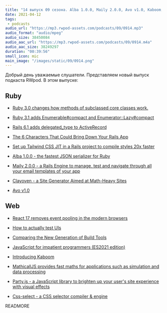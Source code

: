 ```yaml
---
title: "14 выпуск 09 сезона. Alba 1.0.0, Maily 2.0.0, Avo v1.0, Kaboom, Clayoven, MathicallJS, Party.js, Css-select и прочее"
date: 2021-04-12
tags:
 - podcasts
audio_url: "https://mp3.rwpod-assets.com/podcasts/09/0914.mp3"
audio_format: "audio/mpeg"
audio_size: 38450084
audio_aac_url: "https://mp3.rwpod-assets.com/podcasts/09/0914.m4a"
audio_aac_size: 38249297
duration: "00:39:56"
small_icon: mic
main_image: "/images/static/09/0914.png"
---
```


Добрый день уважаемые слушатели. Представляем новый выпуск подкаста RWpod. В этом выпуске:

## Ruby

 - [Ruby 3.0 changes how methods of subclassed core classes work.](https://medium.com/@nashby_/ruby-3-0-changes-how-methods-of-subclassed-core-classes-work-5e0536d54503)
 - [Ruby 3.1 adds Enumerable#compact and Enumerator::Lazy#compact](https://bigbinary.com/blog/ruby-3-1-adds-enumerable-compact)
 - [Rails 6.1 adds delegated_type to ActiveRecord](https://bigbinary.com/blog/rails-6-1-adds-delegated-type-to-active-record)
 - [The 6 Characters That Could Bring Down Your Rails App](https://www.moncefbelyamani.com/the-6-characters-that-could-bring-down-your-rails-app/)
 - [Set up Tailwind CSS JIT in a Rails project to compile styles 20x faster](https://evilmartians.com/chronicles/set-up-tailwind-css-jit-in-a-rails-project-to-compile-styles-20x-faster)


 - [Alba 1.0.0 - the fastest JSON serializer for Ruby](https://okuramasafumi.github.io/alba/)
 - [Maily 2.0.0 - a Rails Engine to manage, test and navigate through all your email templates of your app](https://github.com/markets/maily)
 - [Clayoven - a Site Generator Aimed at Math-Heavy Sites](https://github.com/artagnon/clayoven)
 - [Avo v1.0](https://avohq.io/blog/avo-v1)

## Web

 - [React 17 removes event pooling in the modern browsers](https://blog.saeloun.com/2021/04/06/react-17-removes-event-pooling-in-modern-system)
 - [How to actually test UIs](https://storybook.js.org/blog/how-to-actually-test-uis/)
 - [Comparing the New Generation of Build Tools](https://css-tricks.com/comparing-the-new-generation-of-build-tools/)


 - [JavaScript for impatient programmers (ES2021 edition)](https://exploringjs.com/impatient-js/)
 - [Introducing Kaboom](https://blog.replit.com/kaboom)
 - [MathicallJS provides fast maths for applications such as simulation and data processing](https://github.com/PatGleeson101/mathicall.js)
 - [Party.js - a JavaScript library to brighten up your user's site experience with visual effects](https://partyjs.yiliansource.dev/)
 - [Css-select - a CSS selector compiler & engine](https://feedic.com/css-select/)

READMORE
